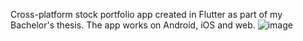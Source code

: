 Cross-platform stock portfolio app created in Flutter as part of my Bachelor's thesis. The app works on Android, iOS and web.
![image](https://user-images.githubusercontent.com/98211431/150634047-d062d0ce-fc3a-4a09-9ddd-a4f192b779d5.png)
